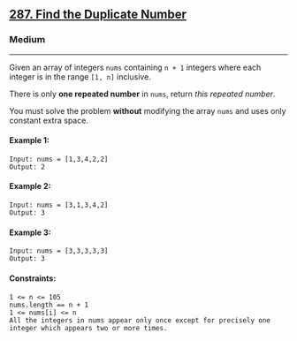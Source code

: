 [287. Find the Duplicate Number]()
---------------------------------------------------------------------------------------------------------------------------------------------

### Medium
---------------------------------------------------------------------------------------------------------------------------------------------

Given an array of integers `nums` containing `n + 1` integers where each integer is in the range `[1, n]` inclusive.

There is only **one repeated number** in `nums`, return _this repeated number_.

You must solve the problem **without** modifying the array `nums` and uses only constant extra space.


#### Example 1:
```
Input: nums = [1,3,4,2,2]
Output: 2
```
#### Example 2:
```
Input: nums = [3,1,3,4,2]
Output: 3
```
#### Example 3:
```
Input: nums = [3,3,3,3,3]
Output: 3
```
#### Constraints:
```
1 <= n <= 105
nums.length == n + 1
1 <= nums[i] <= n
All the integers in nums appear only once except for precisely one integer which appears two or more times.
```
